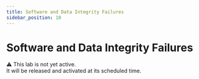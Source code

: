 ```yaml
---
title: Software and Data Integrity Failures
sidebar_position: 10
---
```


# Software and Data Integrity Failures

⚠️ This lab is not yet active.  
It will be released and activated at its scheduled time.  
